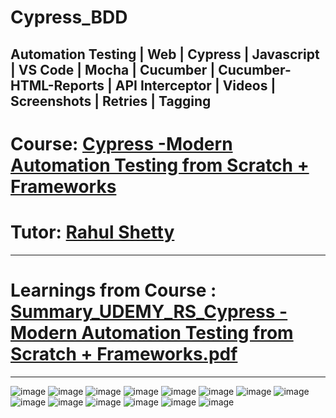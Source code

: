 # Cypress_BDD
Automation Testing | Web | Cypress | Javascript | VS Code | Mocha | Cucumber | Cucumber-HTML-Reports | API Interceptor | Videos | Screenshots | Retries | Tagging
------------------------------------------------------------------------------------------------------------------------
# Course: <a href="https://www.udemy.com/course/cypress-tutorial/">Cypress -Modern Automation Testing from Scratch + Frameworks
</a>

# Tutor: <a href="https://www.udemy.com/user/rahul445/">Rahul Shetty</a>

------------------------------------------------------------------------------------------------------------------------
# Learnings from Course : [Summary_UDEMY_RS_Cypress - Modern Automation Testing from Scratch + Frameworks.pdf](https://github.com/rajatt95/Cypress_JS_BDD/files/8687127/Summary_UDEMY_RS_Cypress.-.Modern.Automation.Testing.from.Scratch.%2B.Frameworks.pdf)

------------------------------------------------------------------------------------------------------------------------
![image](https://user-images.githubusercontent.com/26399692/166233401-120ce940-a17c-4e73-8cfc-c49b8c67155a.png)
![image](https://user-images.githubusercontent.com/26399692/166233448-817913f1-6cea-4bb2-ad86-abc2f9143f7c.png)
![image](https://user-images.githubusercontent.com/26399692/166233487-1600b1a0-2629-4b89-8980-bb93ac7e9948.png)
![image](https://user-images.githubusercontent.com/26399692/166233565-f48c006c-8dbe-49df-9f34-3339987747d3.png)
![image](https://user-images.githubusercontent.com/26399692/166233606-58e75b41-92e0-4d29-8735-116afd56bcec.png)
![image](https://user-images.githubusercontent.com/26399692/166233661-ad335729-eb66-495b-baa3-4c8ca55e8e8e.png)
![image](https://user-images.githubusercontent.com/26399692/166233677-786ccb3e-e19d-4c19-ba01-2c2ad0a02d51.png)
![image](https://user-images.githubusercontent.com/26399692/166233723-3f441189-8697-409e-a28b-b052a4e11c19.png)
![image](https://user-images.githubusercontent.com/26399692/166233760-3e6c3663-060a-42a1-9c0f-6159aa88b2af.png)
![image](https://user-images.githubusercontent.com/26399692/166233808-87623e84-5833-488b-8fb6-a5f6c240fbf7.png)
![image](https://user-images.githubusercontent.com/26399692/166233839-f2b3b1c4-5a9d-4e54-bb9a-b6bcb1c52184.png)
![image](https://user-images.githubusercontent.com/26399692/166234133-14c9316d-0fd4-4075-9846-014ff686cab7.png)
![image](https://user-images.githubusercontent.com/26399692/166234707-6528eb02-9eb2-49ca-9e02-b460bb8492fd.png)
![image](https://user-images.githubusercontent.com/26399692/166234759-99bcad5d-2fa8-4082-ada2-b5987f8b6c0a.png)



